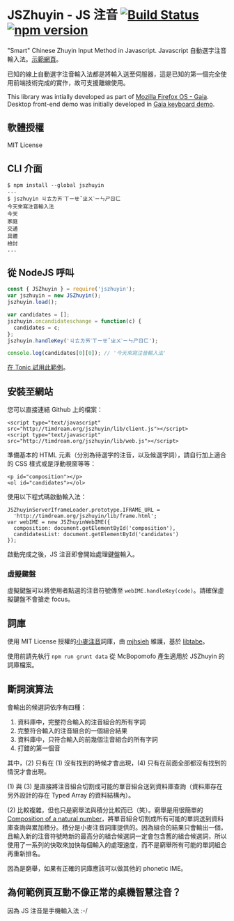 # JSZhuyin - JS 注音 [![Build Status](https://travis-ci.org/timdream/jszhuyin.svg?branch=master)](https://travis-ci.org/timdream/jszhuyin) [![npm version](https://badge.fury.io/js/jszhuyin.svg)](http://badge.fury.io/js/jszhuyin)

"Smart" Chinese Zhuyin Input Method in Javascript. Javascript 自動選字注音輸入法。[示範網頁](http://timdream.org/jszhuyin/)。

已知的線上自動選字注音輸入法都是將輸入送至伺服器，這是已知的第一個完全使用前端技術完成的實作，故可支援離線使用。

This library was intially developed as part of [Mozilla Firefox OS - Gaia](https://github.com/mozilla-b2g/gaia). Desktop front-end demo was initially developed in [Gaia keyboard demo](https://github.com/timdream/gaia-keyboard-demo).

## 軟體授權

MIT License

## CLI 介面

    $ npm install --global jszhuyin
    ...
    $ jszhuyin ㄐㄊㄌㄞˊㄒㄧㄝˇㄓㄨˋㄧㄣㄕㄖㄈ
    今天來寫注音輸入法
    今天
    家庭
    交通
    具體
    檢討
    ...

## 從 NodeJS 呼叫

```javascript
const { JSZhuyin } = require('jszhuyin');
var jszhuyin = new JSZhuyin();
jszhuyin.load();

var candidates = [];
jszhuyin.oncandidateschange = function(c) {
  candidates = c;
};
jszhuyin.handleKey('ㄐㄊㄌㄞˊㄒㄧㄝˇㄓㄨˋㄧㄣㄕㄖㄈ');

console.log(candidates[0][0]); // '今天來寫注音輸入法'
```

[在 Tonic 試用此範例](https://tonicdev.com/npm/jszhuyin)。

## 安裝至網站

您可以直接連結 Github 上的檔案：

    <script type="text/javascript" src="http://timdream.org/jszhuyin/lib/client.js"></script>
    <script type="text/javascript" src="http://timdream.org/jszhuyin/lib/web.js"></script>

準備基本的 HTML 元素（分別為待選字的注音，以及候選字詞），請自行加上適合的 CSS 樣式或是浮動視窗等等：

    <p id="composition"></p>
    <ol id="candidates"></ol>

使用以下程式碼啟動輸入法：

    JSZhuyinServerIframeLoader.prototype.IFRAME_URL =
      'http://timdream.org/jszhuyin/lib/frame.html';
    var webIME = new JSZhuyinWebIME({
      composition: document.getElementById('composition'),
      candidatesList: document.getElementById('candidates')
    });

啟動完成之後，JS 注音即會開始處理鍵盤輸入。

### 虛擬鍵盤

虛擬鍵盤可以將使用者點選的注音符號傳至 `webIME.handleKey(code)`。請確保虛擬鍵盤不會搶走 focus。

## 詞庫

使用 MIT License 授權的[小麥注音](http://mcbopomofo.openvanilla.org)詞庫，由 [mjhsieh](https://github.com/mjhsieh) 維護，基於 [libtabe](http://sourceforge.net/projects/libtabe/)。

使用前請先執行 `npm run grunt data` 從 McBopomofo 產生適用於 JSZhuyin 的詞庫檔案。

## 斷詞演算法

會輸出的候選詞依序有四種：

1. 資料庫中，完整符合輸入的注音組合的所有字詞
2. 完整符合輸入的注音組合的一個組合結果
3. 資料庫中，只符合輸入的前幾個注音組合的所有字詞
4. 打錯的第一個音

其中，(2) 只有在 (1) 沒有找到的時候才會出現，(4) 只有在前面全部都沒有找到的情況才會出現。

(1) 與 (3) 是直接將注音組合切割成可能的單音組合送到資料庫查詢（資料庫存在另外設計的存在 Typed Array 的資料結構內）。

(2) 比較複雜，但也只是窮舉法與積分比較而已（笑）。窮舉是用很簡單的 <a href="http://stackoverflow.com/questions/8375439">Composition of a natural number</a>，將單音組合切割成所有可能的單詞送到資料庫查詢與累加積分。積分是小麥注音詞庫提供的。因為組合的結果只會輸出一個，且輸入新的注音符號時新的最高分的組合候選詞一定會包含舊的組合候選詞，所以使用了一系列的快取來加快每個輸入的處理速度，而不是窮舉所有可能的單詞組合再重新排名。

因為是窮舉，如果有正確的詞庫應該可以做其他的 phonetic IME。

## 為何範例頁互動不像正常的桌機智慧注音？

因為 JS 注音是手機輸入法 :-/
